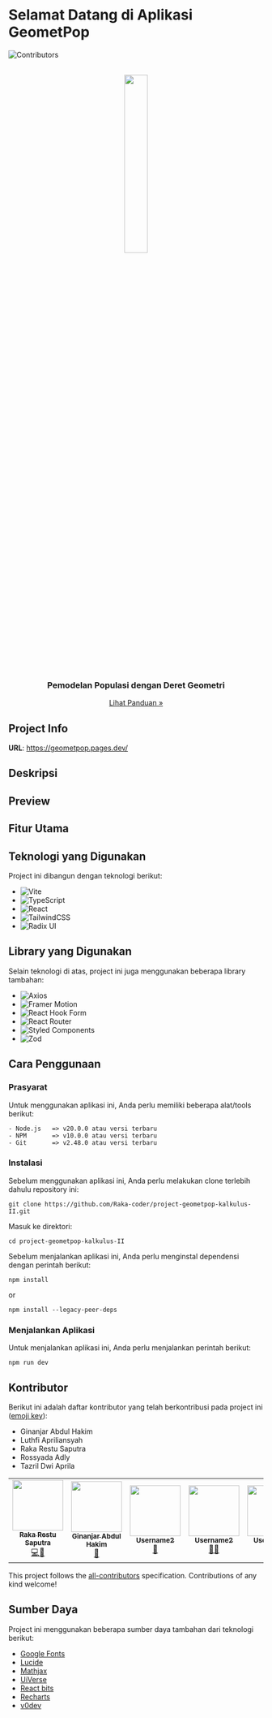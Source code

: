 # Selamat Datang di Aplikasi GeometPop
<!-- ALL-CONTRIBUTORS-BADGE:START - Do not remove or modify this section -->
![Contributors](https://img.shields.io/github/contributors/Raka-coder/project-geometpop-kalkulus-II?style=for-the-badge&color=green&logo=github)

<br>
<div align="center">
<img src="https://github.com/Raka-coder/project-geometpop-kalkulus-II/blob/c0c8a1cb7d689211977590bc8b0178e02fdd5189/src/assets/logo/GeometPop_nonbg.png" width="30%" />
  <h3>Pemodelan Populasi dengan Deret Geometri</h3>
  <a href="https://example.com/documentation">
    Lihat Panduan »
  </a>
</div>


## Project Info

**URL**: https://geometpop.pages.dev/

## Deskripsi

## Preview


## Fitur Utama

## Teknologi yang Digunakan

Project ini dibangun dengan teknologi berikut: <br>

- ![Vite](https://img.shields.io/badge/vite-%23646CFF.svg?style=for-the-badge&logo=vite&logoColor=white)
- ![TypeScript](https://img.shields.io/badge/typescript-%23007ACC.svg?style=for-the-badge&logo=typescript&logoColor=white)
- ![React](https://img.shields.io/badge/react-%2320232a.svg?style=for-the-badge&logo=react&logoColor=%2361DAFB)
- ![TailwindCSS](https://img.shields.io/badge/tailwindcss-%2338B2AC.svg?style=for-the-badge&logo=tailwind-css&logoColor=white)
- ![Radix UI](https://img.shields.io/badge/radix%20ui-161618.svg?style=for-the-badge&logo=radix-ui&logoColor=white)
  
## Library yang Digunakan
Selain teknologi di atas, project ini juga menggunakan beberapa library tambahan: <br>
- ![Axios](https://img.shields.io/badge/axios-%230A58C1.svg?style=for-the-badge&logo=axios&logoColor=white) 
- ![Framer Motion](https://img.shields.io/badge/Framer-black?style=for-the-badge&logo=framer&logoColor=white)
- ![React Hook Form](https://img.shields.io/badge/React%20Hook%20Form-%800080.svg?style=for-the-badge&logo=reacthookform&logoColor=black)
- ![React Router](https://img.shields.io/badge/React_Router-CA4245?style=for-the-badge&logo=react-router&logoColor=white)
- ![Styled Components](https://img.shields.io/badge/styled--components-DB7093?style=for-the-badge&logo=styled-components&logoColor=white)
- ![Zod](https://img.shields.io/badge/zod-%233068b7.svg?style=for-the-badge&logo=zod&logoColor=white)

## Cara Penggunaan
### Prasyarat
Untuk menggunakan aplikasi ini, Anda perlu memiliki beberapa alat/tools berikut:
```
- Node.js   => v20.0.0 atau versi terbaru
- NPM       => v10.0.0 atau versi terbaru
- Git       => v2.48.0 atau versi terbaru
```

### Instalasi
Sebelum menggunakan aplikasi ini, Anda perlu melakukan clone terlebih dahulu repository ini:
```
git clone https://github.com/Raka-coder/project-geometpop-kalkulus-II.git
```
Masuk ke direktori:
```
cd project-geometpop-kalkulus-II
```
Sebelum menjalankan aplikasi ini, Anda perlu menginstal dependensi dengan perintah berikut:
```
npm install
```
or
```
npm install --legacy-peer-deps
```

### Menjalankan Aplikasi
Untuk menjalankan aplikasi ini, Anda perlu menjalankan perintah berikut:
```
npm run dev
```

## Kontributor
Berikut ini adalah daftar kontributor yang telah berkontribusi pada project ini ([emoji key](https://allcontributors.org/docs/en/emoji-key)):

- Ginanjar Abdul Hakim
- Luthfi Apriliansyah
- Raka Restu Saputra
- Rossyada Adly
- Tazril Dwi Aprila

<table>
  <tr>
    <td align="center"><a href="https://github.com/Raka-coder"><img src="https://avatars.githubusercontent.com/u/183841707?v=4" width="100px;" alt=""/><br /><sub><b>Raka Restu Saputra</b></sub></a><br /><a href="https://github.com/Raka-coder/project-geometpop-kalkulus-II/commits/main/?author=Raka-coder
    " title="Code">💻🤔</a></td>
    <td align="center"><a href="https://github.com/Maruzensky98"><img src="https://avatars.githubusercontent.com/u/188300531?v=4" width="100px;" alt=""/><br /><sub><b>Ginanjar Abdul Hakim</b></sub></a><br /><a href="https://github.com/Maruzensky98/project-geometpop-kalkulus-II/commits/main/?author=Maruzensky98" title="Design">🎨</a></td>
    <td align="center"><a href="https://github.com/username2"><img src="https://avatars.githubusercontent.com/u/7654321?v=4" width="100px;" alt=""/><br /><sub><b>Username2</b></sub></a><br /><a href="https://github.com/username/repo/commits?author=username2" title="Documentation">📖</a></td>
    <td align="center"><a href="https://github.com/username2"><img src="https://avatars.githubusercontent.com/u/7654321?v=4" width="100px;" alt=""/><br /><sub><b>Username2</b></sub></a><br /><a href="https://github.com/username/repo/commits?author=username2" title="Documentation">👀🤔</a></td>
    <td align="center"><a href="https://github.com/username2"><img src="https://avatars.githubusercontent.com/u/7654321?v=4" width="100px;" alt=""/><br /><sub><b>Username2</b></sub></a><br /><a href="https://github.com/username/repo/commits?author=username2" title="Documentation">📖</a></td>
  </tr>
</table>

This project follows the [all-contributors](https://github.com/all-contributors/all-contributors) specification. Contributions of any kind welcome!

## Sumber Daya
Project ini menggunakan beberapa sumber daya tambahan dari teknologi berikut:

- [Google Fonts](https://fonts.google.com/)
- [Lucide](https://lucide.dev/)
- [Mathjax](https://www.mathjax.org/)
- [UiVerse](https://uiverse.io/)
- [React bits](https://www.reactbits.dev/)
- [Recharts](https://recharts.org/en-US)
- [v0dev](https://v0.dev/)

